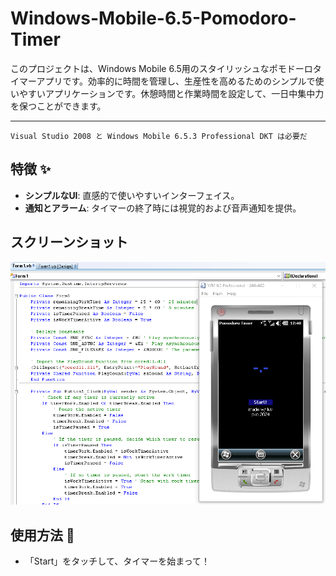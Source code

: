 # Windows-Mobile-6.5-Pomodoro-Timer

このプロジェクトは、Windows Mobile 6.5用のスタイリッシュなポモドーロタイマーアプリです。効率的に時間を管理し、生産性を高めるためのシンプルで使いやすいアプリケーションです。休憩時間と作業時間を設定して、一日中集中力を保つことができます。

---

`Visual Studio 2008 と Windows Mobile 6.5.3 Professional DKT は必要だ`

## 特徴 ✨

- **シンプルなUI**: 直感的で使いやすいインターフェイス。
- **通知とアラーム**: タイマーの終了時には視覚的および音声通知を提供。

## スクリーンショット

![アプリスクリーンショット](examp.png)

## 使用方法 🔧

- 「Start」をタッチして、タイマーを始まって！

